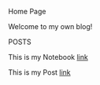 Home Page

Welcome to my own blog!

POSTS

This is my Notebook
[link](https://github.com/haeryny/hihihi.github.io/blob/edc968f77fe01faf1e5341a21f1a42481957a6fb/_notebooks/2022-08-21-My-First-Notebook.ipynb)

This is my Post
[link](https://github.com/haeryny/hihihi.github.io/blob/edc968f77fe01faf1e5341a21f1a42481957a6fb/_posts/2022-08-21-My-First-Post.md)
